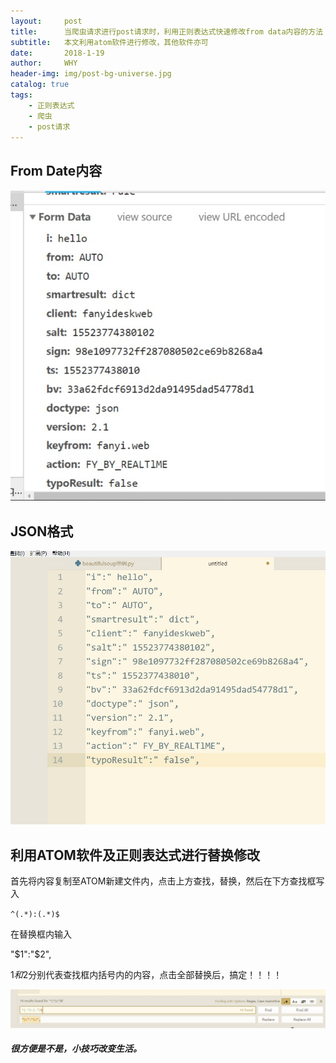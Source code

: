 ```yaml
---
layout:     post
title:      当爬虫请求进行post请求时，利用正则表达式快速修改from data内容的方法
subtitle:   本文利用atom软件进行修改，其他软件亦可
date:       2018-1-19
author:     WHY
header-img: img/post-bg-universe.jpg
catalog: true
tags:
    - 正则表达式
    - 爬虫
    - post请求
---
```


## From Date内容

![from data](https://github.com/ErDangJia0/ErDangJia0.github.io/blob/master/img/%E5%BD%93%E7%88%AC%E8%99%AB%E8%AF%B7%E6%B1%82%E8%BF%9B%E8%A1%8Cpost%E8%AF%B7%E6%B1%82%E6%97%B6%EF%BC%8C%E5%88%A9%E7%94%A8%E6%AD%A3%E5%88%99%E8%A1%A8%E8%BE%BE%E5%BC%8F%E5%BF%AB%E9%80%9F%E4%BF%AE%E6%94%B9from%20data%E5%86%85%E5%AE%B9%E7%9A%84%E6%96%B9%E6%B3%95/data%E5%86%85%E5%AE%B9.jpg?raw=true)

## JSON格式

![json格式](https://github.com/ErDangJia0/ErDangJia0.github.io/blob/master/img/%E5%BD%93%E7%88%AC%E8%99%AB%E8%AF%B7%E6%B1%82%E8%BF%9B%E8%A1%8Cpost%E8%AF%B7%E6%B1%82%E6%97%B6%EF%BC%8C%E5%88%A9%E7%94%A8%E6%AD%A3%E5%88%99%E8%A1%A8%E8%BE%BE%E5%BC%8F%E5%BF%AB%E9%80%9F%E4%BF%AE%E6%94%B9from%20data%E5%86%85%E5%AE%B9%E7%9A%84%E6%96%B9%E6%B3%95/json%E6%A0%BC%E5%BC%8F.jpg?raw=true)

## 利用ATOM软件及正则表达式进行替换修改

首先将内容复制至ATOM新建文件内，点击上方查找，替换，然后在下方查找框写入

`^(.*):(.*)$`

在替换框内输入

"$1":"$2",

$1和$2分别代表查找框内括号内的内容，点击全部替换后，搞定！！！！

![替换](https://github.com/ErDangJia0/ErDangJia0.github.io/blob/master/img/%E5%BD%93%E7%88%AC%E8%99%AB%E8%AF%B7%E6%B1%82%E8%BF%9B%E8%A1%8Cpost%E8%AF%B7%E6%B1%82%E6%97%B6%EF%BC%8C%E5%88%A9%E7%94%A8%E6%AD%A3%E5%88%99%E8%A1%A8%E8%BE%BE%E5%BC%8F%E5%BF%AB%E9%80%9F%E4%BF%AE%E6%94%B9from%20data%E5%86%85%E5%AE%B9%E7%9A%84%E6%96%B9%E6%B3%95/%E6%9B%BF%E6%8D%A2.jpg?raw=true)

##### 很方便是不是，小技巧改变生活。

